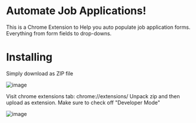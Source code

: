 # Automate Job Applications!
This is a Chrome Extension to Help you auto populate job application forms. Everything from form fields to drop-downs.

# Installing
Simply download as ZIP file

![image](https://cloud.githubusercontent.com/assets/10649550/25496087/ae6f2178-2b4d-11e7-944c-b7946fa9f00f.png)

Visit chrome extensions tab: chrome://extensions/
Unpack zip and then upload as extension. Make sure to check off "Developer Mode"

![image](https://github.com/Dawa12/JobFill/blob/master/extension_demo.gif?raw=true)

